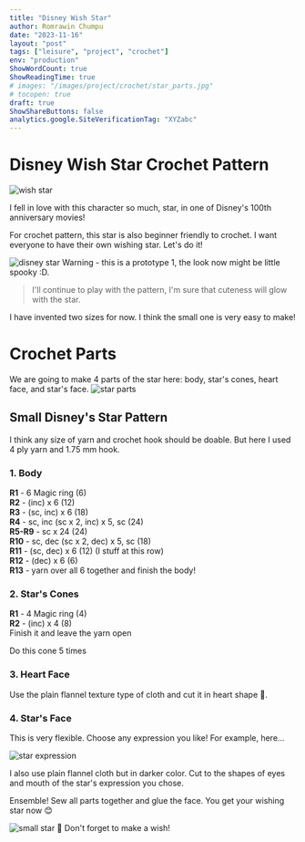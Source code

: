```yaml
---
title: "Disney Wish Star"
author: Romrawin Chumpu
date: "2023-11-16"
layout: "post"
tags: ["leisure", "project", "crochet"]
env: "production"
ShowWordCount: true
ShowReadingTime: true
# images: "/images/project/crochet/star_parts.jpg"
# tocopen: true
draft: true
ShowShareButtons: false
analytics.google.SiteVerificationTag: "XYZabc"
---
```


# Disney Wish Star Crochet Pattern

![wish star](https://i.ytimg.com/vi/qf44DJ8-a5k/maxresdefault.jpg)

I fell in love with this character so much, star, in one of Disney's 100th anniversary movies!

For crochet pattern, this star is also beginner friendly to crochet. I want everyone to have their own wishing star. Let's do it!

![disney star](/images/project/crochet/disney_wish_star.jpg)
Warning - this is a prototype 1, the look now might be little spooky :D.

> I'll continue to play with the pattern, I'm sure that cuteness will glow with the star. 

I have invented two sizes for now. I think the small one is very easy to make!

# Crochet Parts

We are going to make 4 parts of the star here: body, star's cones, heart face, and star's face.
![star parts](/images/project/crochet/star_parts.jpg)

## Small Disney's Star Pattern

I think any size of yarn and crochet hook should be doable. But here I used 4 ply yarn and 1.75 mm hook.

### 1. Body

**R1** - 6 Magic ring (6) <br>
**R2** - (inc) x 6 (12) <br>
**R3** - (sc, inc) x 6 (18) <br>
**R4** - sc, inc (sc x 2, inc) x 5, sc (24) <br>
**R5-R9** - sc x 24 (24) <br>
**R10** - sc, dec (sc x 2, dec) x 5, sc (18) <br>
**R11** - (sc, dec) x 6 (12) (I stuff at this row) <br> 
**R12** - (dec) x 6 (6) <br>
**R13** - yarn over all 6 together and finish the body!


### 2. Star's Cones

**R1** - 4 Magic ring (4) <br>
**R2** - (inc) x 4 (8) <br>
Finish it and leave the yarn open

Do this cone 5 times

### 3. Heart Face

Use the plain flannel texture type of cloth and cut it in heart shape 💓. 

### 4. Star's Face

This is very flexible. Choose any expression you like! For example, here... 

![star expression](https://media.entertainmentearth.com/assets/images/6396974a5c024e69bb39d26c41c7ea5exl.jpg)

I also use plain flannel cloth but in darker color. Cut to the shapes of eyes and mouth of the star's expression you chose. 

Ensemble! Sew all parts together and glue the face. You get your wishing star now 😊

![small star](/images/project/crochet/small_star.jpg)
🌟 Don't forget to make a wish!